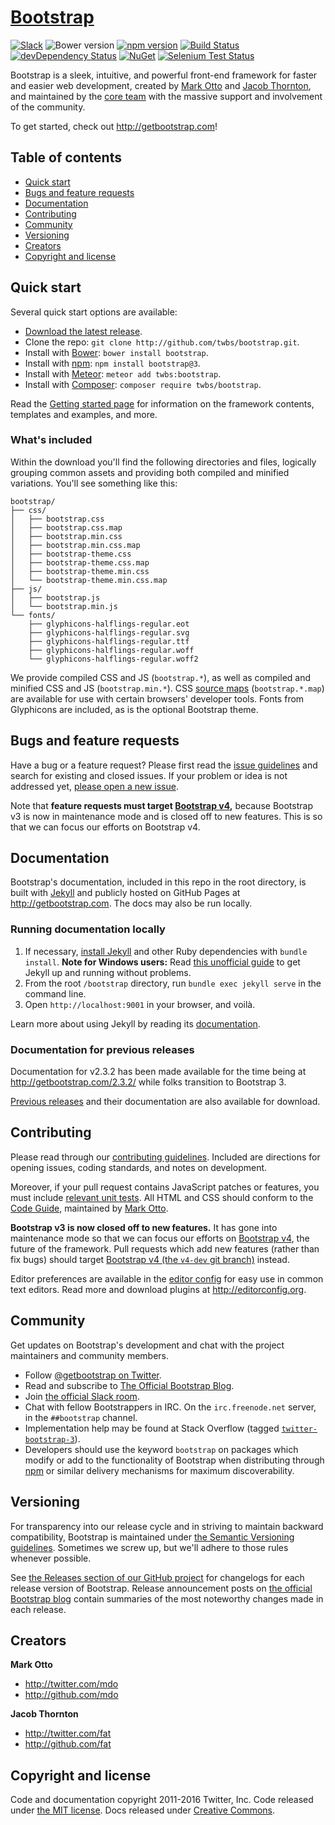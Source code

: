 # [Bootstrap](http://getbootstrap.com)

[![Slack](http://bootstrap-slack.herokuapp.com/badge.svg)](http://bootstrap-slack.herokuapp.com)
![Bower version](http://img.shields.io/bower/v/bootstrap.svg)
[![npm version](http://img.shields.io/npm/v/bootstrap.svg)](http://www.npmjs.com/package/bootstrap)
[![Build Status](http://img.shields.io/travis/twbs/bootstrap/master.svg)](http://travis-ci.org/twbs/bootstrap)
[![devDependency Status](http://img.shields.io/david/dev/twbs/bootstrap.svg)](http://david-dm.org/twbs/bootstrap#info=devDependencies)
[![NuGet](http://img.shields.io/nuget/v/bootstrap.svg)](http://www.nuget.org/packages/Bootstrap)
[![Selenium Test Status](http://saucelabs.com/browser-matrix/bootstrap.svg)](http://saucelabs.com/u/bootstrap)

Bootstrap is a sleek, intuitive, and powerful front-end framework for faster and easier web development, created by [Mark Otto](http://twitter.com/mdo) and [Jacob Thornton](http://twitter.com/fat), and maintained by the [core team](http://github.com/orgs/twbs/people) with the massive support and involvement of the community.

To get started, check out <http://getbootstrap.com>!


## Table of contents

* [Quick start](#quick-start)
* [Bugs and feature requests](#bugs-and-feature-requests)
* [Documentation](#documentation)
* [Contributing](#contributing)
* [Community](#community)
* [Versioning](#versioning)
* [Creators](#creators)
* [Copyright and license](#copyright-and-license)


## Quick start

Several quick start options are available:

* [Download the latest release](http://github.com/twbs/bootstrap/archive/v3.3.7.zip).
* Clone the repo: `git clone http://github.com/twbs/bootstrap.git`.
* Install with [Bower](http://bower.io): `bower install bootstrap`.
* Install with [npm](http://www.npmjs.com): `npm install bootstrap@3`.
* Install with [Meteor](http://www.meteor.com): `meteor add twbs:bootstrap`.
* Install with [Composer](http://getcomposer.org): `composer require twbs/bootstrap`.

Read the [Getting started page](http://getbootstrap.com/getting-started/) for information on the framework contents, templates and examples, and more.

### What's included

Within the download you'll find the following directories and files, logically grouping common assets and providing both compiled and minified variations. You'll see something like this:

```
bootstrap/
├── css/
│   ├── bootstrap.css
│   ├── bootstrap.css.map
│   ├── bootstrap.min.css
│   ├── bootstrap.min.css.map
│   ├── bootstrap-theme.css
│   ├── bootstrap-theme.css.map
│   ├── bootstrap-theme.min.css
│   └── bootstrap-theme.min.css.map
├── js/
│   ├── bootstrap.js
│   └── bootstrap.min.js
└── fonts/
    ├── glyphicons-halflings-regular.eot
    ├── glyphicons-halflings-regular.svg
    ├── glyphicons-halflings-regular.ttf
    ├── glyphicons-halflings-regular.woff
    └── glyphicons-halflings-regular.woff2
```

We provide compiled CSS and JS (`bootstrap.*`), as well as compiled and minified CSS and JS (`bootstrap.min.*`). CSS [source maps](http://developer.chrome.com/devtools/docs/css-preprocessors) (`bootstrap.*.map`) are available for use with certain browsers' developer tools. Fonts from Glyphicons are included, as is the optional Bootstrap theme.


## Bugs and feature requests

Have a bug or a feature request? Please first read the [issue guidelines](http://github.com/twbs/bootstrap/blob/master/CONTRIBUTING.md#using-the-issue-tracker) and search for existing and closed issues. If your problem or idea is not addressed yet, [please open a new issue](http://github.com/twbs/bootstrap/issues/new).

Note that **feature requests must target [Bootstrap v4](http://github.com/twbs/bootstrap/tree/v4-dev),** because Bootstrap v3 is now in maintenance mode and is closed off to new features. This is so that we can focus our efforts on Bootstrap v4.


## Documentation

Bootstrap's documentation, included in this repo in the root directory, is built with [Jekyll](http://jekyllrb.com) and publicly hosted on GitHub Pages at <http://getbootstrap.com>. The docs may also be run locally.

### Running documentation locally

1. If necessary, [install Jekyll](http://jekyllrb.com/docs/installation) and other Ruby dependencies with `bundle install`.
   **Note for Windows users:** Read [this unofficial guide](http://jekyll-windows.juthilo.com/) to get Jekyll up and running without problems.
2. From the root `/bootstrap` directory, run `bundle exec jekyll serve` in the command line.
4. Open `http://localhost:9001` in your browser, and voilà.

Learn more about using Jekyll by reading its [documentation](http://jekyllrb.com/docs/home/).

### Documentation for previous releases

Documentation for v2.3.2 has been made available for the time being at <http://getbootstrap.com/2.3.2/> while folks transition to Bootstrap 3.

[Previous releases](http://github.com/twbs/bootstrap/releases) and their documentation are also available for download.


## Contributing

Please read through our [contributing guidelines](http://github.com/twbs/bootstrap/blob/master/CONTRIBUTING.md). Included are directions for opening issues, coding standards, and notes on development.

Moreover, if your pull request contains JavaScript patches or features, you must include [relevant unit tests](http://github.com/twbs/bootstrap/tree/master/js/tests). All HTML and CSS should conform to the [Code Guide](http://github.com/mdo/code-guide), maintained by [Mark Otto](http://github.com/mdo).

**Bootstrap v3 is now closed off to new features.** It has gone into maintenance mode so that we can focus our efforts on [Bootstrap v4](http://github.com/twbs/bootstrap/tree/v4-dev), the future of the framework. Pull requests which add new features (rather than fix bugs) should target [Bootstrap v4 (the `v4-dev` git branch)](http://github.com/twbs/bootstrap/tree/v4-dev) instead.

Editor preferences are available in the [editor config](http://github.com/twbs/bootstrap/blob/master/.editorconfig) for easy use in common text editors. Read more and download plugins at <http://editorconfig.org>.


## Community

Get updates on Bootstrap's development and chat with the project maintainers and community members.

* Follow [@getbootstrap on Twitter](http://twitter.com/getbootstrap).
* Read and subscribe to [The Official Bootstrap Blog](http://blog.getbootstrap.com).
* Join [the official Slack room](http://bootstrap-slack.herokuapp.com).
* Chat with fellow Bootstrappers in IRC. On the `irc.freenode.net` server, in the `##bootstrap` channel.
* Implementation help may be found at Stack Overflow (tagged [`twitter-bootstrap-3`](http://stackoverflow.com/questions/tagged/twitter-bootstrap-3)).
* Developers should use the keyword `bootstrap` on packages which modify or add to the functionality of Bootstrap when distributing through [npm](http://www.npmjs.com/browse/keyword/bootstrap) or similar delivery mechanisms for maximum discoverability.


## Versioning

For transparency into our release cycle and in striving to maintain backward compatibility, Bootstrap is maintained under [the Semantic Versioning guidelines](http://semver.org/). Sometimes we screw up, but we'll adhere to those rules whenever possible.

See [the Releases section of our GitHub project](http://github.com/twbs/bootstrap/releases) for changelogs for each release version of Bootstrap. Release announcement posts on [the official Bootstrap blog](http://blog.getbootstrap.com) contain summaries of the most noteworthy changes made in each release.


## Creators

**Mark Otto**

* <http://twitter.com/mdo>
* <http://github.com/mdo>

**Jacob Thornton**

* <http://twitter.com/fat>
* <http://github.com/fat>


## Copyright and license

Code and documentation copyright 2011-2016 Twitter, Inc. Code released under [the MIT license](http://github.com/twbs/bootstrap/blob/master/LICENSE). Docs released under [Creative Commons](http://github.com/twbs/bootstrap/blob/master/docs/LICENSE).
